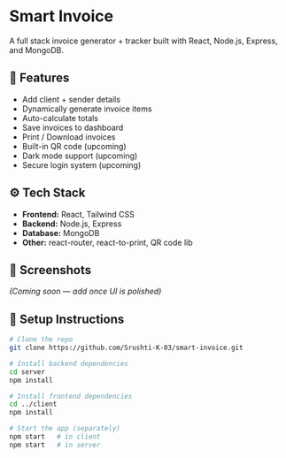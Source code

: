 # Smart Invoice

A full stack invoice generator + tracker built with React, Node.js, Express, and MongoDB.

## 🌟 Features

- Add client + sender details
- Dynamically generate invoice items
- Auto-calculate totals
- Save invoices to dashboard
- Print / Download invoices
- Built-in QR code (upcoming)
- Dark mode support (upcoming)
- Secure login system (upcoming)

## ⚙️ Tech Stack

- **Frontend:** React, Tailwind CSS
- **Backend:** Node.js, Express
- **Database:** MongoDB
- **Other:** react-router, react-to-print, QR code lib

## 📸 Screenshots

_(Coming soon — add once UI is polished)_

## 🚀 Setup Instructions

```bash
# Clone the repo
git clone https://github.com/Srushti-K-03/smart-invoice.git

# Install backend dependencies
cd server
npm install

# Install frontend dependencies
cd ../client
npm install

# Start the app (separately)
npm start   # in client
npm start   # in server
